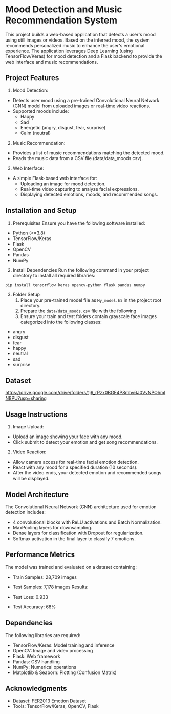 
# Mood Detection and Music Recommendation System

This project builds a web-based application that detects a user's mood using still images or videos. Based on the inferred mood, the system recommends personalized music to enhance the user's emotional experience. The application leverages Deep Learning (using TensorFlow/Keras) for mood detection and a Flask backend to provide the web interface and music recommendations.




## Project Features
1. Mood Detection:

- Detects user mood using a pre-trained Convolutional Neural Network (CNN) model from uploaded images or real-time video reactions.
- Supported moods include:
    - Happy
    - Sad
    - Energetic (angry, disgust, fear, surprise)
    - Calm (neutral)
2. Music Recommendation:

- Provides a list of music recommendations matching the detected mood.
- Reads the music data from a CSV file (data/data_moods.csv).
3. Web Interface:

- A simple Flask-based web interface for:
    - Uploading an image for mood detection.
    - Real-time video capturing to analyze facial expressions.
    - Displaying detected emotions, moods, and recommended songs.

## Installation and Setup
1. Prerequisites
Ensure you have the following software installed:

- Python (>=3.8)
- TensorFlow/Keras
- Flask
- OpenCV
- Pandas
- NumPy
2. Install Dependencies
Run the following command in your project directory to install all required libraries:
```
pip install tensorflow keras opencv-python flask pandas numpy
```
3. Folder Setup
    1. Place your pre-trained model file as ```My_model.h5``` in the project root directory.
    2. Prepare the ```data/data_moods.csv``` file with the following 
    3. Ensure your train and test folders contain grayscale face images categorized into the following classes:
- angry
- disgust
- fear
- happy
- neutral
- sad
- surprise

## Dataset
https://drive.google.com/drive/folders/1j9_rPzx0BGE4P8mhv6J0VvNPOhmIN8PU?usp=sharing
## Usage Instructions
1. Image Upload:

- Upload an image showing your face with any mood.
- Click submit to detect your emotion and get song recommendations.
2. Video Reaction:

- Allow camera access for real-time facial emotion detection.
- React with any mood for a specified duration (10 seconds).
- After the video ends, your detected emotion and recommended songs will be displayed.
## Model Architecture
The Convolutional Neural Network (CNN) architecture used for emotion detection includes:

- 4 convolutional blocks with ReLU activations and Batch Normalization.
- MaxPooling layers for downsampling.
- Dense layers for classification with Dropout for regularization.
- Softmax activation in the final layer to classify 7 emotions.
## Performance Metrics
The model was trained and evaluated on a dataset containing:

- Train Samples: 28,709 images
- Test Samples: 7,178 images
Results:

- Test Loss: 0.933
- Test Accuracy: 68%



## Dependencies
The following libraries are required:

- TensorFlow/Keras: Model training and inference
- OpenCV: Image and video processing
- Flask: Web framework
- Pandas: CSV handling
- NumPy: Numerical operations
- Matplotlib & Seaborn: Plotting (Confusion Matrix)

## Acknowledgments
- Dataset: FER2013 Emotion Dataset
- Tools: TensorFlow/Keras, OpenCV, Flask
